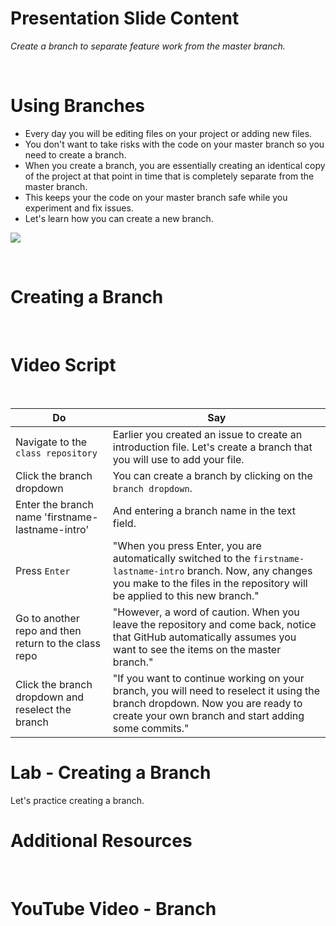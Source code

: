 <!--
{
"name" : "Using-branches",
"version" : "0.0.1",
"title" : "Using Branches",
"description" : "Create a branch to separate feature work from the master branch.",
"freshnessDate" : 2016-01-04,
"homepage" : "https://training.github.com/kit/modules/CONT-02_Using-branches.html",
"canonicalSource" : "https://training.github.com/kit/modules/CONT-02_Using-branches.html",
"license" : "CC BY 4.0 International"
}
-->


<!-- @section -->

# Presentation Slide Content

_Create a branch to separate feature work from the master branch._

<br>

# Using Branches

- Every day you will be editing files on your project or adding new files.
- You don't want to take risks with the code on your master branch so you need to create a branch.
- When you create a branch, you are essentially creating an identical copy of the project at that point in time that is completely separate from the master branch.
- This keeps your the code on your master branch safe while you experiment and fix issues.
- Let's learn how you can create a new branch.

![](https://training.github.com/kit/images/branch-icon.jpg)

<!-- @task, "text" : "Have you used a version control system before? If so, which one?", "hasDeliverable" : true -->


<br>

# Creating a Branch

<!-- @resource, "url" : "http://youtu.be/xgQmu81G1yY" -->


<br>

# Video Script

<br>

Do | Say
---|---
Navigate to the `class repository` | Earlier you created an issue to create an introduction file. Let's create a branch that you will use to add your file.
Click the branch dropdown | You can create a branch by clicking on the `branch dropdown`.
Enter the branch name 'firstname-lastname-intro' | And entering a branch name in the text field.
Press `Enter` | "When you press Enter, you are automatically switched to the `firstname-lastname-intro` branch. Now, any changes you make to the files in the repository will be applied to this new branch."
Go to another repo and then return to the class repo | "However, a word of caution. When you leave the repository and come back, notice that GitHub automatically assumes you want to see the items on the master branch."
Click the branch dropdown and reselect the branch | "If you want to continue working on your branch, you will need to reselect it using the branch dropdown. Now you are ready to create your own branch and start adding some commits."


<!-- @section -->

# Lab - Creating a Branch

Let's practice creating a branch.

<!-- @task, "text" : "Create a branch in the repo named firstname-lastname (using your first and last names)." -->

<!-- @section -->

# Additional Resources

<br>

# YouTube Video - Branch

<!-- @resource, "url" : "https://youtu.be/H5GJfcp3p4Q?list=PLg7s6cbtAD15G8lNyoaYDuKZSKyJrgwB-", "forceBasic" : true  -->
